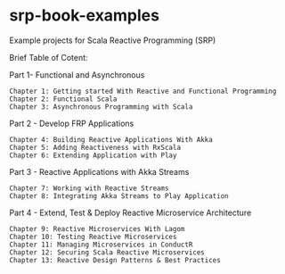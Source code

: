 # srp-book-examples
Example projects for Scala Reactive Programming (SRP)


Brief Table of Cotent:

Part 1- Functional and Asynchronous 
	
	Chapter 1: Getting started With Reactive and Functional Programming
	Chapter 2: Functional Scala
	Chapter 3: Asynchronous Programming with Scala
       
Part 2 - Develop FRP Applications
	
	Chapter 4: Building Reactive Applications With Akka
	Chapter 5: Adding Reactiveness with RxScala
	Chapter 6: Extending Application with Play

Part 3 - Reactive Applications with Akka Streams
	
	Chapter 7: Working with Reactive Streams
	Chapter 8: Integrating Akka Streams to Play Application
	
Part 4 - Extend, Test & Deploy Reactive Microservice Architecture
	
	Chapter 9: Reactive Microservices With Lagom
	Chapter 10: Testing Reactive Microservices
	Chapter 11: Managing Microservices in ConductR
	Chapter 12: Securing Scala Reactive Microservices
	Chapter 13: Reactive Design Patterns & Best Practices

